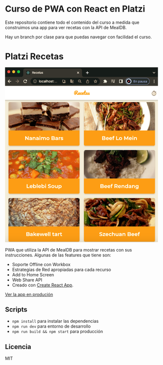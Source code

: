 # Curso de PWA con React en Platzi

Este repositorio contiene todo el contenido del curso a medida que construimos una app para ver recetas con la API de MealDB.

Hay un branch por clase para que puedas navegar con facilidad el curso.


# Platzi Recetas

![Captura de Recetas](.readme-static/captura.png)

PWA que utiliza la API de MealDB para mostrar recetas con sus instrucciones. Algunas de las features que tiene son:

* Soporte Offline con Workbox
* Estrategias de Red apropiadas para cada recurso
* Add to Home Screen
* Web Share API
* Creado con [Create React App](https://github.com/facebookincubator/create-react-app).

[Ver la app en produción](https://recetas-bay.vercel.app)

## Scripts

* `npm install` para instalar las dependencias
* `npm run dev` para entorno de desarrollo
* `npm run build && npm start` para producción

## Licencia

MIT